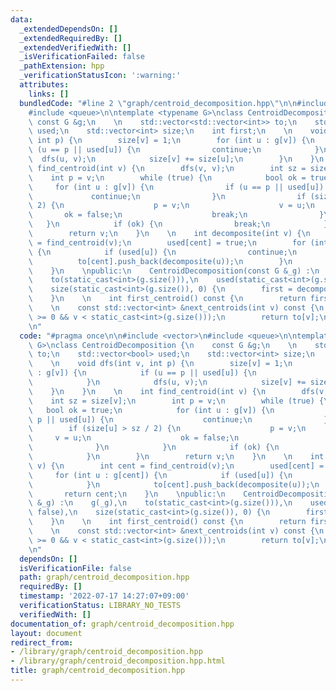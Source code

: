 ```yaml
---
data:
  _extendedDependsOn: []
  _extendedRequiredBy: []
  _extendedVerifiedWith: []
  _isVerificationFailed: false
  _pathExtension: hpp
  _verificationStatusIcon: ':warning:'
  attributes:
    links: []
  bundledCode: "#line 2 \"graph/centroid_decomposition.hpp\"\n\n#include <vector>\n\
    #include <queue>\n\ntemplate <typename G>\nclass CentroidDecomposition {\n   \
    \ const G &g;\n    \n    std::vector<std::vector<int>> to;\n    std::vector<bool>\
    \ used;\n    std::vector<int> size;\n    int first;\n    \n    void dfs(int v,\
    \ int p) {\n        size[v] = 1;\n        for (int u : g[v]) {\n            if\
    \ (u == p || used[u]) {\n                continue;\n            }\n          \
    \  dfs(u, v);\n            size[v] += size[u];\n        }\n    }\n    \n    int\
    \ find_centroid(int v) {\n        dfs(v, v);\n        int sz = size[v];\n    \
    \    int p = v;\n        while (true) {\n            bool ok = true;\n       \
    \     for (int u : g[v]) {\n                if (u == p || used[u]) {\n       \
    \             continue;\n                }\n                if (size[u] > sz /\
    \ 2) {\n                    p = v;\n                    v = u;\n             \
    \       ok = false;\n                    break;\n                }\n         \
    \   }\n            if (ok) {\n                break;\n            }\n        }\n\
    \        return v;\n    }\n    \n    int decomposite(int v) {\n        int cent\
    \ = find_centroid(v);\n        used[cent] = true;\n        for (int u : g[cent])\
    \ {\n            if (used[u]) {\n                continue;\n            }\n  \
    \          to[cent].push_back(decomposite(u));\n        }\n        return cent;\n\
    \    }\n    \npublic:\n    CentroidDecomposition(const G &_g) :\n    g(_g),\n\
    \    to(static_cast<int>(g.size())),\n    used(static_cast<int>(g.size()), false),\n\
    \    size(static_cast<int>(g.size()), 0) {\n        first = decomposite(0);\n\
    \    }\n    \n    int first_centroid() const {\n        return first;\n    }\n\
    \    \n    const std::vector<int> &next_centroids(int v) const {\n        assert(v\
    \ >= 0 && v < static_cast<int>(g.size()));\n        return to[v];\n    }\n};\n\
    \n"
  code: "#pragma once\n\n#include <vector>\n#include <queue>\n\ntemplate <typename\
    \ G>\nclass CentroidDecomposition {\n    const G &g;\n    \n    std::vector<std::vector<int>>\
    \ to;\n    std::vector<bool> used;\n    std::vector<int> size;\n    int first;\n\
    \    \n    void dfs(int v, int p) {\n        size[v] = 1;\n        for (int u\
    \ : g[v]) {\n            if (u == p || used[u]) {\n                continue;\n\
    \            }\n            dfs(u, v);\n            size[v] += size[u];\n    \
    \    }\n    }\n    \n    int find_centroid(int v) {\n        dfs(v, v);\n    \
    \    int sz = size[v];\n        int p = v;\n        while (true) {\n         \
    \   bool ok = true;\n            for (int u : g[v]) {\n                if (u ==\
    \ p || used[u]) {\n                    continue;\n                }\n        \
    \        if (size[u] > sz / 2) {\n                    p = v;\n               \
    \     v = u;\n                    ok = false;\n                    break;\n  \
    \              }\n            }\n            if (ok) {\n                break;\n\
    \            }\n        }\n        return v;\n    }\n    \n    int decomposite(int\
    \ v) {\n        int cent = find_centroid(v);\n        used[cent] = true;\n   \
    \     for (int u : g[cent]) {\n            if (used[u]) {\n                continue;\n\
    \            }\n            to[cent].push_back(decomposite(u));\n        }\n \
    \       return cent;\n    }\n    \npublic:\n    CentroidDecomposition(const G\
    \ &_g) :\n    g(_g),\n    to(static_cast<int>(g.size())),\n    used(static_cast<int>(g.size()),\
    \ false),\n    size(static_cast<int>(g.size()), 0) {\n        first = decomposite(0);\n\
    \    }\n    \n    int first_centroid() const {\n        return first;\n    }\n\
    \    \n    const std::vector<int> &next_centroids(int v) const {\n        assert(v\
    \ >= 0 && v < static_cast<int>(g.size()));\n        return to[v];\n    }\n};\n\
    \n"
  dependsOn: []
  isVerificationFile: false
  path: graph/centroid_decomposition.hpp
  requiredBy: []
  timestamp: '2022-07-17 14:27:07+09:00'
  verificationStatus: LIBRARY_NO_TESTS
  verifiedWith: []
documentation_of: graph/centroid_decomposition.hpp
layout: document
redirect_from:
- /library/graph/centroid_decomposition.hpp
- /library/graph/centroid_decomposition.hpp.html
title: graph/centroid_decomposition.hpp
---
```

